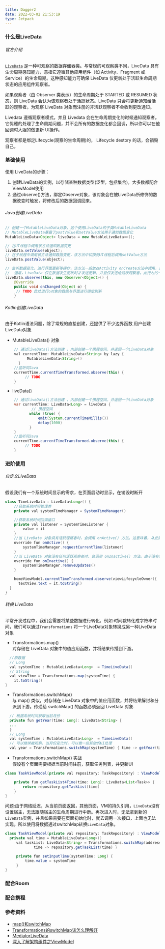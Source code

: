 ```yaml
---
title: Dagger2
date: 2022-03-02 21:53:19
type: Jetpack
---
```

###	什么是LiveData
###### 官方介绍
[`LiveData`](https://developer.android.google.cn/reference/androidx/lifecycle/LiveData) 是一种可观察的数据存储器类。与常规的可观察类不同，LiveData 具有生命周期感知能力，意指它遵循其他应用组件（如 Activity、Fragment 或 Service）的生命周期。这种感知能力可确保 LiveData 仅更新处于活跃生命周期状态的应用组件观察者。

如果观察者（由 Observer 类表示）的生命周期处于 STARTED 或 RESUMED 状态，则 LiveData 会认为该观察者处于活跃状态。LiveData 只会将更新通知给活跃的观察者。为观察 LiveData 对象而注册的非活跃观察者不会收到更改通知。

Livedata 遵循观察者模式，并且 Livedata 会在生命周期变化的时候通知观察者。
它优雅的处理了生命周期问题，并不会所有的数据变化都会回调，所以你可以在他回调时大胆的做更新 UI操作。

观察者都是绑定Lifecycle(观察的生命周期)的， Lifecycle destory 的话，会销毁自己。


### 基础使用
使用 LiveData的步骤：
1. 创建LiveData的实例，以存储某种数据类型(泛型，包括集合)，大多数都配合ViewModel使用
2. 通过observe()方法，绑定Observe对象，该对象会在被LiveData所修饰的数据改变时触发，将修改后的数据回调回来。

###### Java创建LiveData
```Java
// 创建一个MutableLiveData对象，这个使用LiveData的子类MutableLiveData
// MutableLiveData暴露了postValue和setValue方法用于通知数据变化
MutableLiveData<Object> liveData = new MutableLiveData<>();

// 在UI线程中调用该方法通知数据变更
liveData.setValue(object);
// 在子线程中调用该方法通知数据变更，该方法中切换到UI线程后调用setValue方法
liveData.postValue(object);

// 监听数据变化，进行界面更新等操作，该方法一般放在Activity onCreate方法中调用，只注册一次
//  通常，LiveData 仅在数据发生更改时才发送更新，并且仅发送给活跃观察者。此行为的一种例外情况是，观察者从非活跃状态更改为活跃状态时也会收到更新。此外，如果观察者第二次从非活跃状态更改为活跃状态，则只有在自上次变为活跃状态以来值发生了更改时，它才会收到更新。
liveData.observe(this, new Observer<Object>() {
    @Override
    public void onChanged(Object o) {
     // TODO 此处进行o对象的数据与界面进行绑定刷新
    }
```

###### Kotlin创建LiveData
由于Kotlin语法问题，除了常规的直接创建，还提供了不少边界函数 用户创建LiveData对象
- MutableLiveData() 对象

```java
    // 通过liveData()方法创建 ，内部创建一个携程空间，并返回一个LiveData对象
    val currentTime: MutableLiveData<String> by lazy {
          MutableLiveData<String>()
      }
    //监听同Java
    currentTime.currentTimeTransformed.observe(this) {
         // TODO
    }

```

- liveData()

```java
    // 通过liveData()方法创建 ，内部创建一个携程空间，并返回一个LiveData对象
    var currentTime: LiveData<Long> = liveData {
            // 携程空间
           while (true) {
               emit(System.currentTimeMillis())
               delay(1000)
           }
    }
    //监听同Java
    currentTime.currentTimeTransformed.observe(this) {
         // TODO
    }
```

### 进阶使用

###### 自定义LiveData
假设我们有一个系统时间显示的需求，在页面启动时显示，在销毁时断开
```JAVA
class TimeLiveData : LiveData<Long>() {
    //获取系统时间管理类
    private val systemTimeManager = SystemTimeManager()

    //获取系统时间回调接口
    private val listener = SystemTimeListener {
        value = it
    }
    //当 LiveData 对象具有活跃观察者时，会调用 onActive() 方法。这意味着，从此刻，开始获取当前系统时间
    override fun onActive() {
        systemTimeManager.requestCurrentTime(listener)
    }
    //当 LiveData 对象没有任何活跃观察者时，会调用 onInactive() 方法。由于没有观察者在监听，因此没有理由与 StockManager 服务保持连接。
    override fun onInactive() {
        systemTimeManager.removeUpdates()
    }

    homeViewModel.currentTimeTransformed.observe(viewLifecycleOwner){
      textView.text = it.toString()
  }
}
```
###### 转换 LiveData
平常开发过程中，我们会需要将某些数据进行转化，例如:时间戳转化成字符串时间，我们可以通过`Transformations` 将一个LiveData对象转换成另一种LiveData对象
- Transformations.map()  
对存储在 LiveData 对象中的值应用函数，并将结果传播到下游。

```JAVA
  //原数据
  // Long
  val systemTime : MutableLiveData<Long>  = TimeLiveData()
  // String
  val viewTime = Transformations.map(systemTime) {
    it.toString()
}
  ```

- Transformations.switchMap()  
与 map() 类似，对存储在 LiveData 对象中的值应用函数，并将结果解封和分派到下游。传递给 switchMap() 的函数必须返回 LiveData 对象.

```JAVA
  // 根据系统时间获取当前月份
  private fun getYear(time: Long): LiveData<String> {
  ...
  }
  // Long
  val systemTime : MutableLiveData<Long>  = TimeLiveData()
  // 可以继续被观察，当月份变化时，可以做一些其他的UI处理
  val year = Transformations.switchMap(systemTime) { time -> getYear(time) }
```

- Transformations.switchMap() 实战  
假设有个页面需要根据当前时间往前，获取任务列表，并更新UI

```JAVA
class TaskViewModel(private val repository: TaskRepository) : ViewModel() {

    private fun getTaskList4Time(time: Long): LiveData<List<Task>> {
        return repository.getTaskList(time)
    }
}
```  
问题:由于网络延迟，从当前页面返回，其他页面，VM的持久引用，`LiveData`没有设置宿主，无法跟随宿主的生命周期进行中断。再次进入时，无法拿到新的`LiveData`实例，并且如果需要在页面初始化时，就去调用一次接口，上面也无法实现。所以使用将数据通过switchMap转换`LiveData`对象。

```JAVA
class TaskViewModel(private val repository: TaskRepository) : ViewModel() {
  private val time = MutableLiveData<Long>()
     val taskList: LiveData<String> = Transformations.switchMap(addressInput) {
             time -> repository.getTaskList(time) }

     private fun setInputTime(systemTime: Long) {
         time.value = systemTime
     }
}
```  

### 配合Room

### 配合携程





###	参考资料
- [map()和switchMap](https://blog.csdn.net/a1203991686/article/details/106952398)
- [Transformations的switchMap该怎么理解好](https://blog.csdn.net/newmandirl/article/details/100022021)
- [MediatorLiveData](https://medium.com/androiddevelopers/livedata-beyond-the-viewmodel-reactive-patterns-using-transformations-and-mediatorlivedata-fda520ba00b7)
- [深入了解架构组件之ViewModel](https://www.jianshu.com/p/35d143e84d42)
